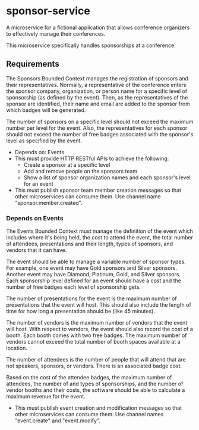 # sponsor-service

A microservice for a fictional application that allows conference organizers to effectively manage their conferences.

This microservice specifically handles sponsorships at a conference.

## Requirements

The Sponsors Bounded Context manages the registration of sponsors and their representatives. Normally, a representative of the conference enters the sponsor company, organization, or person name for a specific level of sponsorship (as defined by the event). Then, as the representatives of the sponsor are identified, their name and email are added to the sponsor from which badges will be generated.

The number of sponsors on a specific level should not exceed the maximum number per level for the event. Also, the representatives for each sponsor should not exceed the number of free badges associated with the sponsor's level as specified by the event.

* Depends on: Events
* This must provide HTTP RESTful APIs to achieve the following:
    * Create a sponsor at a specific level
    * Add and remove people on the sponsors team
    * Show a list of sponsor organization names and each sponsor's level for an event
* This must publish sponsor team member creation messages so that other microservices can consume them. Use channel name "sponsor.member.created".

### Depends on Events

The Events Bounded Context must manage the definition of the event which includes where it's being held, the cost to attend the event, the total number of attendees, presentations and their length, types of sponsors, and vendors that it can have.

The event should be able to manage a variable number of sponsor types. For example, one event may have Gold sponsors and Silver sponsors. Another event may have Diamond, Platinum, Gold, and Silver sponsors. Each sponsorship level defined for an event should have a cost and the number of free badges each level of sponsorship gets.

The number of presentations for the event is the maximum number of presentations that the event will host. This should also include the length of time for how long a presentation should be (like 45 minutes).

The number of vendors is the maximum number of vendors that the event will host. With respect to vendors, the event should also record the cost of a booth. Each booth comes with two free badges. The maximum number of vendors cannot exceed the total number of booth spaces available at a location.

The number of attendees is the number of people that will attend that are not speakers, sponsors, or vendors. There is an associated badge cost.

Based on the cost of the attendee badges, the maximum number of attendees, the number of and types of sponsorships, and the number of vendor booths and their costs, the software should be able to calculate a maximum revenue for the event.

* This must publish event creation and modification messages so that other microservices can consume them. Use channel names "event.create" and "event.modify".
